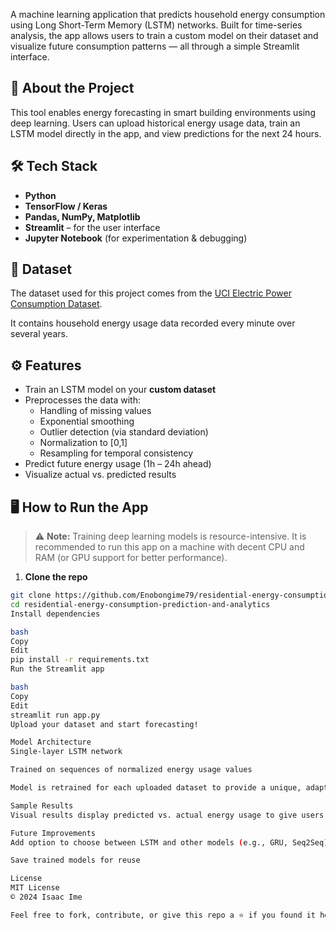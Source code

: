 

A machine learning application that predicts household energy consumption using Long Short-Term Memory (LSTM) networks. Built for time-series analysis, the app allows users to train a custom model on their dataset and visualize future consumption patterns — all through a simple Streamlit interface.

## 🚀 About the Project

This tool enables energy forecasting in smart building environments using deep learning. Users can upload historical energy usage data, train an LSTM model directly in the app, and view predictions for the next 24 hours.

## 🛠 Tech Stack

- **Python**
- **TensorFlow / Keras**
- **Pandas, NumPy, Matplotlib**
- **Streamlit** – for the user interface
- **Jupyter Notebook** (for experimentation & debugging)

## 📂 Dataset

The dataset used for this project comes from the [UCI Electric Power Consumption Dataset](https://www.kaggle.com/uciml/electric-power-consumption-data-set).

It contains household energy usage data recorded every minute over several years.

## ⚙️ Features

- Train an LSTM model on your **custom dataset**
- Preprocesses the data with:
  - Handling of missing values
  - Exponential smoothing
  - Outlier detection (via standard deviation)
  - Normalization to [0,1]
  - Resampling for temporal consistency
- Predict future energy usage (1h – 24h ahead)
- Visualize actual vs. predicted results

## 🖥 How to Run the App

> ⚠️ **Note:** Training deep learning models is resource-intensive. It is recommended to run this app on a machine with decent CPU and RAM (or GPU support for better performance).

1. **Clone the repo**

```bash
git clone https://github.com/Enobongime79/residential-energy-consumption-prediction-and-analytics.git
cd residential-energy-consumption-prediction-and-analytics
Install dependencies

bash
Copy
Edit
pip install -r requirements.txt
Run the Streamlit app

bash
Copy
Edit
streamlit run app.py
Upload your dataset and start forecasting!

Model Architecture
Single-layer LSTM network

Trained on sequences of normalized energy usage values

Model is retrained for each uploaded dataset to provide a unique, adaptive solution

Sample Results
Visual results display predicted vs. actual energy usage to give users feedback on model accuracy.

Future Improvements
Add option to choose between LSTM and other models (e.g., GRU, Seq2Seq)

Save trained models for reuse

License
MIT License
© 2024 Isaac Ime

Feel free to fork, contribute, or give this repo a ⭐ if you found it helpful!
